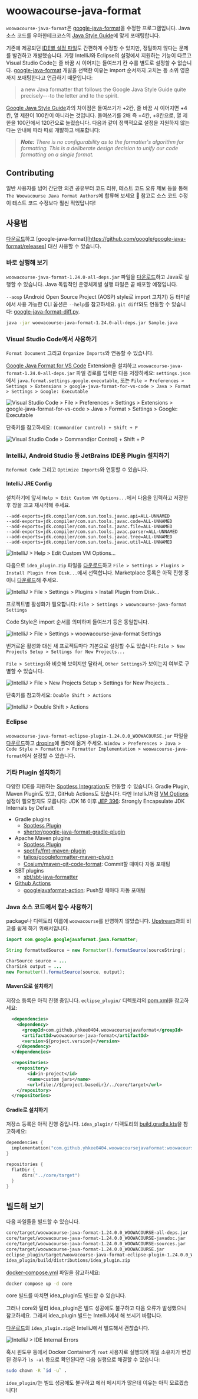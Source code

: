 # woowacourse-java-format

`woowacourse-java-format`은 [google-java-format][]을 수정한 프로그램입니다. Java 소스 코드를 우아한테크코스의 [Java Style Guide][]에 맞게 포매팅합니다.

기존에 제공되던 [IDE별 설정 파일][]도 간편하게 수정할 수 있지만, 정밀하지 않다는 문제를 발견하고 개발했습니다. 가령 IntelliJ와 Eclipse의 설정에서 지원하는 기능이 다르고 Visual Studio Code는 줄 바꿈 시 이어지는 들여쓰기 칸 수를 별도로 설정할 수 없습니다. [google-java-format][] 개발을 선택한 이유는 import 순서까지 고치는 등 소위 영혼까지 포매팅한다고 언급하기 때문입니다:

> a new Java formatter that follows the Google Java Style
> Guide quite precisely---to the letter and to the spirit.

[Google Java Style Guide][]과의 차이점은 들여쓰기가 +2칸, 줄 바꿈 시 이어지면 +4칸, 열 제한이 100칸이 아니라는 것입니다. 들여쓰기를 2배 즉 +4칸, +8칸으로, 열 제한을 100칸에서 120칸으로 늘렸습니다. 다음과 같이 정책적으로 설정을 지원하지 않는다는 안내에 따라 따로 개발하고 배포합니다:

> ***Note:*** *There is no configurability as to the formatter's algorithm for
> formatting. This is a deliberate design decision to unify our code formatting on
> a single format.*

[google-java-format]: https://github.com/google/google-java-format
[Java Style Guide]: https://github.com/woowacourse/woowacourse-docs/tree/main/styleguide/java
[Google Java Style Guide]: https://google.github.io/styleguide/javaguide.html
[IDE별 설정 파일]: https://github.com/google/styleguide/blob/gh-pages/intellij-java-google-style.xml

## Contributing

일반 사용자를 넘어 간단한 의견 공유부터 코드 리뷰, 테스트 코드 오류 제보 등을 통해 `The Woowacourse Java Format Authors`에 합류해 보세요 :tada: 참고로 소스 코드 수정이 테스트 코드 수정보다 훨씬 적었답니다!

## 사용법

[다운로드][]하고 [google-java-format][https://github.com/google/google-java-format/releases] 대신 사용할 수 있습니다.

[다운로드]: https://github.com/yhkee0404/woowacourse-java-format/releases

### 바로 실행해 보기

`woowacourse-java-format-1.24.0-all-deps.jar` 파일을 [다운로드][]하고 Java로 실행할 수 있습니다. Java 독립적인 운영체제별 실행 파일은 곧 배포할 예정입니다.

`--aosp` (Android Open Source Project (AOSP) style로 import 고치기) 등 터미널에서 사용 가능한 CLI 옵션은 `--help`를 참고하세요. `git diff`와도 연동할 수 있습니다: [google-java-format-diff.py][].

```zsh
java -jar woowacourse-java-format-1.24.0-all-deps.jar Sample.java
```

[google-java-format-diff.py]: https://github.com/yhkee0404/woowacourse-java-format/blob/main/scripts/woowacourse-java-format-diff.py

### Visual Studio Code에서 사용하기

`Format Document` 그리고 `Organize Imports`와 연동할 수 있습니다.

[Google Java Format for VS Code][] Extension을 설치하고 `woowacourse-java-format-1.24.0-all-deps.jar` 파일 경로를 입력한 다음 저장하세요: `settings.json`에서 `java.format.settings.google.executable`, 또는 `File > Preferences > Settings > Extensions > google-java-format-for-vs-code > Java > Format > Settings > Google: Executable`

![Visual Studio Code > File > Preferences > Settings > Extensions > google-java-format-for-vs-code > Java > Format > Settings > Google: Executable](screenshots/vscode-enable.png)

단축키를 참고하세요: `(Command(or Control) + Shift + P`

![Visual Studio Code > Command(or Control) + Shift + P](screenshots/vscode-shortcuts.png)

[Google Java Format for VS Code]: https://marketplace.visualstudio.com/items?itemName=JoseVSeb.google-java-format-for-vs-code

### IntelliJ, Android Studio 등 JetBrains IDE용 Plugin 설치하기

`Reformat Code` 그리고 `Optimize Imports`와 연동할 수 있습니다.

#### IntelliJ JRE Config

설치하기에 앞서 `Help > Edit Custom VM Options...`에서 다음을 입력하고 저장한 후 창을 끄고 재시작해 주세요.

```
--add-exports=jdk.compiler/com.sun.tools.javac.api=ALL-UNNAMED
--add-exports=jdk.compiler/com.sun.tools.javac.code=ALL-UNNAMED
--add-exports=jdk.compiler/com.sun.tools.javac.file=ALL-UNNAMED
--add-exports=jdk.compiler/com.sun.tools.javac.parser=ALL-UNNAMED
--add-exports=jdk.compiler/com.sun.tools.javac.tree=ALL-UNNAMED
--add-exports=jdk.compiler/com.sun.tools.javac.util=ALL-UNNAMED
```

![IntelliJ > Help > Edit Custom VM Options...](screenshots/intellij-jre-config.png)

다음으로 `idea_plugin.zip` 파일을 [다운로드][]하고 `File > Settings > Plugins > Install Plugin from Disk...`에서 선택합니다. Marketplace 등록은 아직 진행 중이니 [다운로드][]해 주세요.

![IntelliJ > File > Settings > Plugins > Install Plugin from Disk...](screenshots/intellij-install-local.png)

프로젝트별 활성화가 필요합니다: `File > Settings > woowacourse-java-format Settings`

Code Style은 import 순서를 의미하며 들여쓰기 등은 동일합니다.

![IntelliJ > File > Settings > woowacourse-java-format Settings](screenshots/intellij-enable.png)

번거로운 활성화 대신 새 프로젝트마다 기본으로 설정할 수도 있습니다: `File > New Projects Setup > Settings for New Projects...`

`File > Settings`와 비슷해 보이지만 달라서, `Other Settings`가 보이는지 여부로 구별할 수 있습니다.

![IntelliJ > File > New Projects Setup > Settings for New Projects...](screenshots/intellij-default.png)

단축키를 참고하세요: `Double Shift > Actions`

![IntelliJ > Double Shift > Actions](screenshots/intellij-shortcuts.png)

### Eclipse

`woowacourse-java-format-eclipse-plugin-1.24.0.0_WOOWACOURSE.jar` 파일을 [다운로드][]하고 [dropins][]에 폴더에 옮겨 주세요. `Window > Preferences > Java > Code Style > Formatter > Formatter Implementation > woowacourse-java-format`에서 설정할 수 있습니다.

[dropins]: http://help.eclipse.org/neon/index.jsp?topic=%2Forg.eclipse.platform.doc.isv%2Freference%2Fmisc%2Fp2_dropins_format.html

### 기타 Plugin 설치하기

다양한 IDE를 지원하는 [Spotless Integration]도 연동할 수 있습니다. Gradle Plugin, Maven Plugin도 있고, GitHub Actions도 있습니다. 다만 IntelliJ처럼 [VM Options](#intellij-jre-config) 설정이 필요할지도 모릅니다: JDK 16 이후 [JEP 396][]: Strongly Encapsulate JDK Internals by Default

[JEP 396]: https://openjdk.java.net/jeps/396
[Spotless Integration]: https://github.com/diffplug/spotless/blob/main/plugin-gradle/IDE_HOOK.md
[Spotless Plugin]: https://github.com/diffplug/spotless/tree/main/plugin-gradle#google-java-format

*   Gradle plugins
    *   [Spotless Plugin][]
    *   [sherter/google-java-format-gradle-plugin](https://github.com/sherter/google-java-format-gradle-plugin)
*   Apache Maven plugins
    *   [Spotless Plugin][]
    *   [spotify/fmt-maven-plugin](https://github.com/spotify/fmt-maven-plugin)
    *   [talios/googleformatter-maven-plugin](https://github.com/talios/googleformatter-maven-plugin)
    *   [Cosium/maven-git-code-format](https://github.com/Cosium/maven-git-code-format):
        Commit할 때마다 자동 포매팅
*   SBT plugins
    *   [sbt/sbt-java-formatter](https://github.com/sbt/sbt-java-formatter)
*   [Github Actions](https://github.com/features/actions)
    *   [googlejavaformat-action](https://github.com/axel-op/googlejavaformat-action):
        Push할 때마다 자동 포매팅

### Java 소스 코드에서 함수 사용하기

package나 디렉토리 이름에 `woowacourse`를 반영하지 않았습니다. [Upstream][google-java-format]과의 비교를 쉽게 하기 위해서입니다.

```java
import com.google.googlejavaformat.java.Formatter;
```

```java
String formattedSource = new Formatter().formatSource(sourceString);
```

```java
CharSource source = ...
CharSink output = ...
new Formatter().formatSource(source, output);
```

#### Maven으로 설치하기

저장소 등록은 아직 진행 중입니다. `eclipse_plugin/` 디렉토리의 [pom.xml][]을 참고하세요:

```xml
  <dependencies>
    <dependency>
      <groupId>com.github.yhkee0404.woowacoursejavaformat</groupId>
      <artifactId>woowacourse-java-format</artifactId>
      <version>${project.version}</version>
    </dependency>
  </dependencies>

  <repositories>
    <repository>
        <id>in-project</id>
        <name>custom jars</name>
        <url>file://${project.basedir}/../core/target</url>
    </repository>
  </repositories>
```

[pom.xml]: https://github.com/yhkee0404/woowacourse-java-format/blob/main/eclipse_plugin/pom.xml
[build.gradle.kts]: https://github.com/yhkee0404/woowacourse-java-format/blob/main/idea_plugin/build.gradle.kts

#### Gradle로 설치하기

저장소 등록은 아직 진행 중입니다. `idea_plugin/` 디렉토리의 [build.gradle.kts][]을 참고하세요:

```kotlin
dependencies {
  implementation("com.github.yhkee0404.woowacoursejavaformat:woowacourse-java-format:${googleJavaFormatVersion}")
}

repositories {
  flatDir {
      dirs("../core/target")
  }
}
```

## 빌드해 보기

다음 파일들을 빌드할 수 있습니다.

```zsh
core/target/woowacourse-java-format-1.24.0.0_WOOWACOURSE-all-deps.jar
core/target/woowacourse-java-format-1.24.0.0_WOOWACOURSE-javadoc.jar
core/target/woowacourse-java-format-1.24.0.0_WOOWACOURSE-sources.jar
core/target/woowacourse-java-format-1.24.0.0_WOOWACOURSE.jar
eclipse_plugin/target/woowacourse-java-format-eclipse-plugin-1.24.0.0_WOOWACOURSE.jar
idea_plugin/build/distributions/idea_plugin.zip
```

[docker-compose.yml][] 파일을 참고하세요:

```zsh
docker compose up -d core
```

core 빌드를 마치면 idea_plugin도 빌드할 수 있습니다.

그러나 core와 달리 idea_plugin은 빌드 성공에도 불구하고 다음 오류가 발생했으니 참고하세요. 그래서 idea_plugin 빌드는 IntelliJ에서 해 보시기 바랍니다.

[다운로드][]의 `idea_plugin.zip`은 IntelliJ에서 빌드해서 괜찮습니다.

![IntelliJ > IDE Internal Errors](screenshots/idea_plugin-docker-error.png)

혹시 윈도우 등에서 Docker Container가 `root` 사용자로 실행되어 파일 소유자가 변경된 경우가 `ls -al` 등으로 확인된다면 다음 실행으로 해결할 수 있습니다:

```zsh
sudo chown -R `id -u` .
```

`idea_plugin/`는 빌드 성공에도 불구하고 에러 메시지가 많은데 이유는 아직 모르겠습니다!

[docker-compose.yml]: https://github.com/yhkee0404/woowacourse-java-format/blob/main/docker-compose.yml

